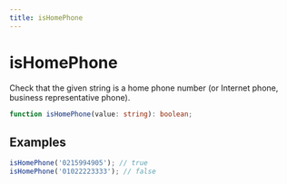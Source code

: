```yaml
---
title: isHomePhone
---
```


# isHomePhone

Check that the given string is a home phone number (or Internet phone, business representative phone).

```typescript
function isHomePhone(value: string): boolean;
```

## Examples

```typescript
isHomePhone('0215994905'); // true
isHomePhone('01022223333'); // false
```
